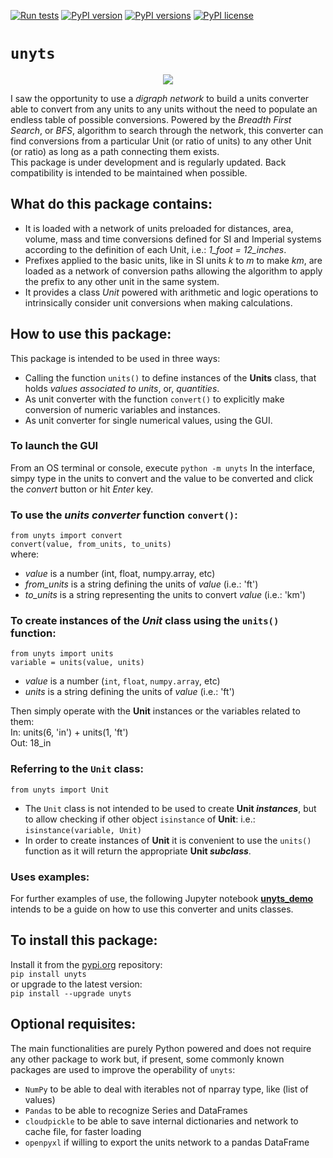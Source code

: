 [![Run tests](https://github.com/ayaranitram/unyts/actions/workflows/test-package.yml/badge.svg)](https://github.com/ayaranitram/unyts/actions/workflows/test-package.yml)
[![PyPI version](https://img.shields.io/pypi/v/unyts.svg)](https://pypi.org/project/unyts/)
[![PyPI versions](https://img.shields.io/pypi/pyversions/unyts.svg)](https://pypi.org/project/unyts//)
[![PyPI license](https://img.shields.io/pypi/l/unyts.svg)](https://pypi.org/project/unyts/)

# `unyts`  

<p align="center"><img src="unyts_icon_web.png" /></p>  

I saw the opportunity to use a *digraph network* to build a units converter able to convert from any units to any units without the need to populate an endless table of possible conversions. Powered by the _Breadth First Search_, or _BFS_, algorithm to search through the network, this converter can find conversions from a particular Unit (or ratio of units) to any other Unit (or ratio) as long as a path connecting them exists.  
This package is under development and is regularly updated. Back compatibility is intended to be maintained when possible.
  
## What do this package contains:
- It is loaded with a network of units preloaded for distances, area, volume, mass and time conversions defined for SI and Imperial systems according to the definition of each Unit, i.e.: _1_foot = 12_inches_.
- Prefixes applied to the basic units, like in SI units _k_ to _m_ to make _km_, are loaded as a network of conversion paths allowing the algorithm to apply the prefix to any other unit in the same system.
- It provides a class _Unit_ powered with arithmetic and logic operations to intrinsically consider unit conversions when making calculations.  
  
## How to use this package:
This package is intended to be used in three ways:  
- Calling the function `units()` to define instances of the __Units__ class, that holds _values associated to units_, or, _quantities_.  
- As unit converter with the function `convert()` to explicitly make conversion of numeric variables and instances.
- As unit converter for single numerical values, using the GUI.

### To launch the GUI
From an OS terminal or console, execute `python -m unyts`
In the interface, simpy type in the units to convert and the value to be converted and click the *convert* button or hit _Enter_ key. 

### To use the _units converter_ function `convert()`:  
`from unyts import convert`  
`convert(value, from_units, to_units)`  
where:  
- _value_ is a number (int, float, numpy.array, etc)  
- *from_units* is a string defining the units of _value_ (i.e.: 'ft')  
- *to_units* is a string representing the units to convert _value_ (i.e.: 'km')  
  
### To create instances of the _Unit_ class using the `units()` function:  
`from unyts import units`  
`variable = units(value, units)`  
- _value_ is a number (`int`, `float`, `numpy.array`, etc)
- _units_ is a string defining the units of _value_ (i.e.: 'ft')

Then simply operate with the **Unit** instances or the variables related to them:  
 In: units(6, 'in') + units(1, 'ft')  
Out: 18_in  

### Referring to the `Unit` class:
`from unyts import Unit`  
- The `Unit` class is not intended to be used to create **Unit _instances_**, but to allow checking if other object `isinstance` of **Unit**: i.e.: `isinstance(variable, Unit)`  
- In order to create instances of **Unit** it is convenient to use the `units()` function as it will return the appropriate **Unit _subclass_**.  
  
### Uses examples:  
For further examples of use, the following Jupyter notebook <a href="https://github.com/ayaranitram/unyts/blob/master/unyts_demo.ipynb">**unyts_demo**</a> intends to be a guide on how to use this converter and units classes.  
  
## To install this package:  
Install it from the <a href="https://pypi.org/search/?q=unyts">pypi.org</a> repository:  
`pip install unyts`  
or upgrade to the latest version:  
`pip install --upgrade unyts`  
  
## Optional requisites:  
The main functionalities are purely Python powered and does not require any other package to work but, if present, some commonly known packages are used to improve the operability of `unyts`:  
- `NumPy` to be able to deal with iterables not of nparray type, like (list of values)  
- `Pandas` to be able to recognize Series and DataFrames  
- `cloudpickle` to be able to save internal dictionaries and network to cache file, for faster loading  
- `openpyxl` if willing to export the units network to a pandas DataFrame  
